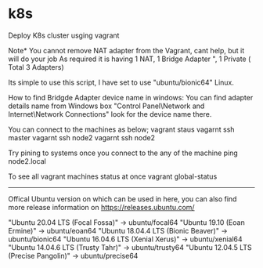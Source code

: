 # k8s
Deploy K8s cluster usging vagrant

Note* You cannot remove NAT adapter from the Vagrant, cant help, but it will do your job
As required it is having 1 NAT, 1 Bridge Adapter ", 1 Private ( Total 3 Adapters)

Its simple to use this script, I have set to use "ubuntu/bionic64" Linux.

How to find Bridgde Adapter device name in windows:
You can find adapter details name from Windows box "Control Panel\Network and Internet\Network Connections" look for the device name there.

You can connect to the machines as below;
vagrant staus 
vagarnt ssh master
vagarnt ssh node2
vagarnt ssh node2

Try pining to systems once you connect to the any of the machine 
  ping node2.local

To see all vagrant machines status at once
vagrant global-status


----------------------------

Offical Ubuntu version on which can be used in here, you can also find more release information on https://releases.ubuntu.com/

"Ubuntu 20.04 LTS (Focal Fossa)" -> ubuntu/focal64
"Ubuntu 19.10 (Eoan Ermine)" -> ubuntu/eoan64
"Ubuntu 18.04.4 LTS (Bionic Beaver)" -> ubuntu/bionic64
"Ubuntu 16.04.6 LTS (Xenial Xerus)" -> ubuntu/xenial64 
"Ubuntu 14.04.6 LTS (Trusty Tahr)" -> ubuntu/trusty64 
"Ubuntu 12.04.5 LTS (Precise Pangolin)" -> ubuntu/precise64
